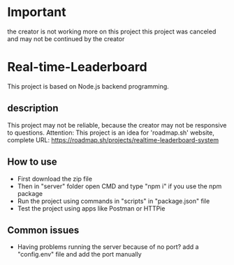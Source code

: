 # Important
the creator is not working more on this project
this project was canceled and may not be continued by the creator

# Real-time-Leaderboard
This project is based on Node.js backend programming. 

## description
This project may not be reliable, because the creator may not be responsive to questions.
Attention: This project is an idea for 'roadmap.sh' website, complete URL: https://roadmap.sh/projects/realtime-leaderboard-system

## How to use
- First download the zip file
- Then in "server" folder open CMD and type "npm i" if you use the npm package
- Run the project using commands in "scripts" in "package.json" file
- Test the project using apps like Postman or HTTPie

## Common issues
- Having problems running the server because of no port? add a "config.env" file and add the port manually
